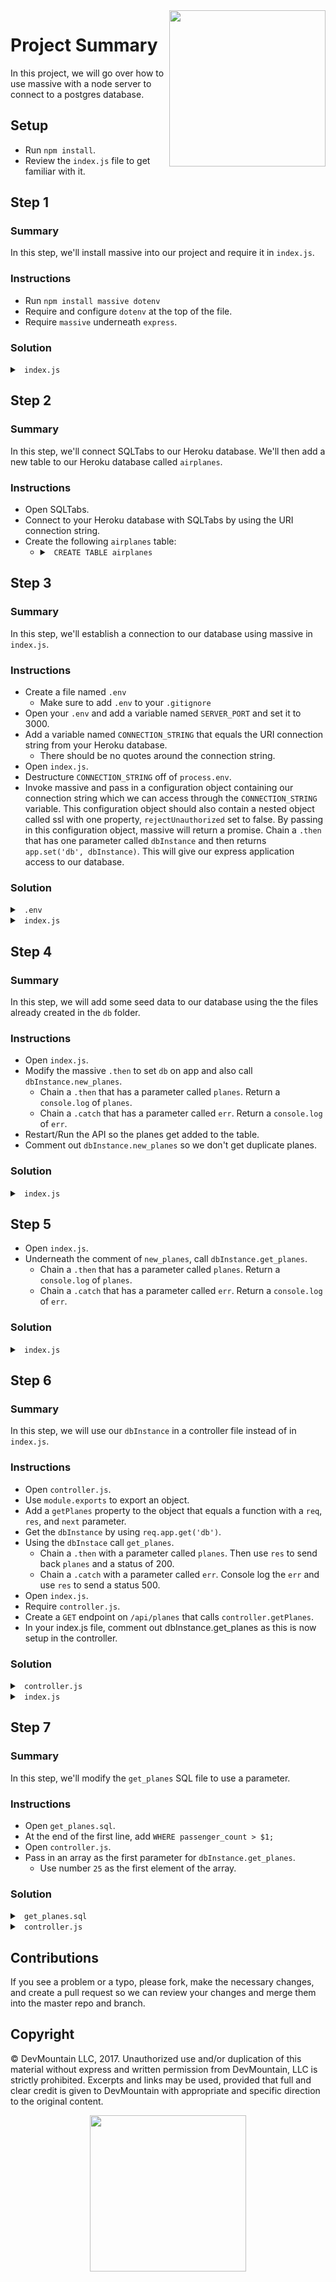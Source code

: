 <img src="https://s3.amazonaws.com/devmountain/readme-logo.png" width="250" align="right">

# Project Summary

In this project, we will go over how to use massive with a node server to connect to a postgres database.

## Setup

* Run `npm install`.
* Review the `index.js` file to get familiar with it.

## Step 1

### Summary

In this step, we'll install massive into our project and require it in `index.js`.

### Instructions

* Run `npm install massive dotenv`
* Require and configure `dotenv` at the top of the file.
* Require `massive` underneath `express`.

### Solution

<details>

<summary> <code> index.js </code> </summary>

```js
require("dotenv").config();
const express = require("express");
const massive = require("massive");

const app = express();

const { SERVER_PORT } = process.env;

app.use(express.json());

app.listen(SERVER_PORT, () => {
  console.log(`Server listening on port ${SERVER_PORT}`);
});

```

</details>

## Step 2

### Summary

In this step, we'll connect SQLTabs to our Heroku database. We'll then add a new table to our Heroku database called `airplanes`.

### Instructions

* Open SQLTabs.
* Connect to your Heroku database with SQLTabs by using the URI connection string.
* Create the following `airplanes` table:
  * <details>

    <summary> <code> CREATE TABLE airplanes </code> </summary>

    ```sql
    CREATE TABLE airplanes (
      plane_id SERIAL NOT NULL,
      plane_type varchar(40) NOT NULL,
      passenger_count integer NOT NULL
    );
    ```

    </details>

## Step 3

### Summary

In this step, we'll establish a connection to our database using massive in `index.js`.

### Instructions

* Create a file named `.env`
  * Make sure to add `.env` to your `.gitignore`
* Open your `.env` and add a variable named `SERVER_PORT` and set it to 3000.
* Add a variable named `CONNECTION_STRING` that equals the URI connection string from your Heroku database.
  * There should be no quotes around the connection string.
* Open `index.js`.
* Destructure `CONNECTION_STRING` off of `process.env`.
* Invoke massive and pass in a configuration object containing our connection string which we can access through the `CONNECTION_STRING` variable.  This configuration object should also contain a nested object called ssl with one property, `rejectUnauthorized` set to false.  By passing in this configuration object, massive will return a promise. Chain a `.then` that has one parameter called `dbInstance` and then returns `app.set('db', dbInstance)`. This will give our express application access to our database.

### Solution

<details>

<summary><code> .env </code></summary>

```
SERVER_PORT=3000
CONNECTION_STRING=postgres://username:password@host/dbname
```

</details>

<details>

<summary> <code> index.js </code> </summary>

```js
require("dotenv").config();
const express = require("express");
const massive = require("massive");

const app = express();

const { SERVER_PORT, CONNECTION_STRING } = process.env;

massive({
  connectionString: CONNECTION_STRING,
  ssl: {
    rejectUnauthorized: false
  }
}).then(dbInstance => app.set("db", dbInstance));

app.use(express.json());

app.listen(SERVER_PORT, () => {
  console.log(`Server listening on port ${SERVER_PORT}`);
});

```
</details>

## Step 4

### Summary

In this step, we will add some seed data to our database using the the files already created in the `db` folder.

### Instructions

* Open `index.js`.
* Modify the massive `.then` to set `db` on app and also call `dbInstance.new_planes`.
  * Chain a `.then` that has a parameter called `planes`. Return a `console.log` of `planes`.
  * Chain a `.catch` that has a parameter called `err`. Return a `console.log` of `err`.
* Restart/Run the API so the planes get added to the table.
* Comment out `dbInstance.new_planes` so we don't get duplicate planes.

### Solution

<details>

<summary> <code> index.js </code> </summary>

```js
require("dotenv").config();
const express = require("express");
const massive = require("massive");

const app = express();

const { SERVER_PORT, CONNECTION_STRING } = process.env;

massive(CONNECTION_STRING).then(dbInstance =>{
  app.set('db', dbInstance);

  // dbInstance.new_planes()
  //   .then( planes => console.log( planes ) )
  //   .catch( err => console.log( err ) );
});

app.use(express.json());

app.listen(SERVER_PORT, () => {
  console.log(`Server listening on port ${SERVER_PORT}`);
});

```

</details>

## Step 5

* Open `index.js`.
* Underneath the comment of `new_planes`, call `dbInstance.get_planes`.
  * Chain a `.then` that has a parameter called `planes`. Return a `console.log` of `planes`.
  * Chain a `.catch` that has a parameter called `err`. Return a `console.log` of `err`.

### Solution

<details>

<summary> <code> index.js </code> </summary>

```js
require("dotenv").config();
const express = require("express");
const massive = require("massive");

const app = express();

const { SERVER_PORT, CONNECTION_STRING } = process.env;

massive(CONNECTION_STRING).then(dbInstance => {
  app.set("db", dbInstance);

  // dbInstance.new_planes()
  //   .then( planes => console.log( planes ) )
  //   .catch( err => console.log( err ) );

  dbInstance.get_planes()
    .then(planes => console.log(planes))
    .catch(err => console.log(err));
});

app.use(express.json());

app.listen(SERVER_PORT, () => {
  console.log(`Server listening on port ${SERVER_PORT}`);
});

```

</details>

## Step 6

### Summary

In this step, we will use our `dbInstance` in a controller file instead of in `index.js`.

### Instructions

* Open `controller.js`.
* Use `module.exports` to export an object.
* Add a `getPlanes` property to the object that equals a function with a `req`, `res`, and `next` parameter.
* Get the `dbInstance` by using `req.app.get('db')`.
* Using the `dbInstace` call `get_planes`.
  * Chain a `.then` with a parameter called `planes`. Then use `res` to send back `planes` and a status of 200.
  * Chain a `.catch` with a parameter called `err`. Console log the `err` and use `res` to send a status 500.
* Open `index.js`.
* Require `controller.js`.
* Create a `GET` endpoint on `/api/planes` that calls `controller.getPlanes`.
* In your index.js file, comment out dbInstance.get_planes as this is now setup in the controller.

### Solution

<details>

<summary> <code> controller.js </code> </summary>

```js
module.exports = {
  getPlanes: (req, res, next) => {
    const dbInstance = req.app.get("db");

    dbInstance.get_planes()
      .then(planes => {
        res.status(200).send(planes);
      })
      .catch(err => {
        console.log(err);
        res.status(500).send(err);
      });
  }
};

```

</details>

<details>

<summary> <code> index.js </code> </summary>

```js
require("dotenv").config();
const express = require("express");
const massive = require("massive");
const controller = require("./controller");

const app = express();

const { SERVER_PORT, CONNECTION_STRING } = process.env;

massive(CONNECTION_STRING).then(dbInstance => {
  app.set("db", dbInstance);

  // dbInstance.new_planes()
  //   .then( planes => console.log( planes ) )
  //   .catch( err => console.log( err ) );

  // dbInstance.get_planes()
  //   .then(planes => console.log(planes))
  //   .catch(err => console.log(err));
});

app.use(express.json());

app.get("/api/planes", controller.getPlanes);

app.listen(SERVER_PORT, () => {
  console.log(`Server listening on port ${SERVER_PORT}`);
});
```

</details>

## Step 7

### Summary

In this step, we'll modify the `get_planes` SQL file to use a parameter.

### Instructions

* Open `get_planes.sql`.
* At the end of the first line, add `WHERE passenger_count > $1;`
* Open `controller.js`.
* Pass in an array as the first parameter for `dbInstance.get_planes`.
  * Use number `25` as the first element of the array.

### Solution

<details>

<summary> <code> get_planes.sql </code> </summary>

```sql
SELECT * FROM airplanes WHERE passenger_count > $1;
```

</details>

<details>

<summary> <code> controller.js </code> </summary>

```js
module.exports = {
  getPlanes: (req, res, next) => {
    const dbInstance = req.app.get("db");

    dbInstance.get_planes([25])
      .then(planes => {
        res.status(200).send(planes);
      })
      .catch(err => {
        console.log(err);
        res.status(500).send(err);
      });
  }
};

```

</details>

## Contributions

If you see a problem or a typo, please fork, make the necessary changes, and create a pull request so we can review your changes and merge them into the master repo and branch.

## Copyright

© DevMountain LLC, 2017. Unauthorized use and/or duplication of this material without express and written permission from DevMountain, LLC is strictly prohibited. Excerpts and links may be used, provided that full and clear credit is given to DevMountain with appropriate and specific direction to the original content.

<p align="center">
<img src="https://s3.amazonaws.com/devmountain/readme-logo.png" width="250">
</p>
